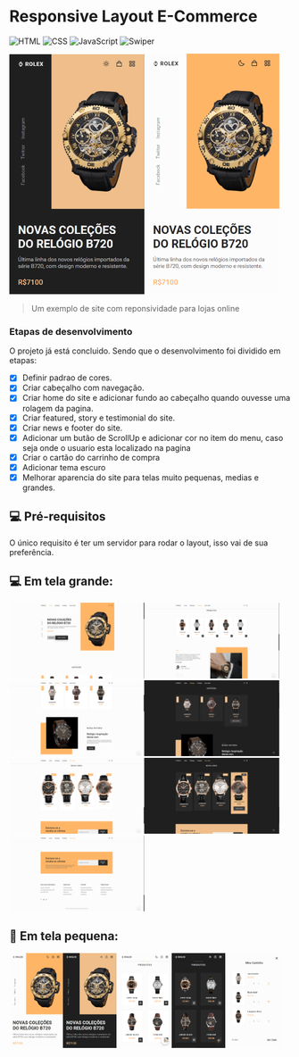 # Responsive Layout E-Commerce

<!---Esses são exemplos. Veja https://shields.io para outras pessoas ou para personalizar este conjunto de escudos. Você pode querer incluir dependências, status do projeto e informações de licença aqui--->

![HTML](https://img.shields.io/badge/HTML-239120?style=for-the-badge&logo=html5&logoColor=black&color=red)
![CSS](https://img.shields.io/badge/CSS-239120?&style=for-the-badge&logo=css3&logoColor=black&color=blue)
![JavaScript](https://img.shields.io/badge/JavaScript-F7DF1E?style=for-the-badge&logo=javascript&logoColor=black)
![Swiper](https://img.shields.io/static/v1?label=&message=Swiper&style=for-the-badge&color=black)

<img width='48%' src="./.github/dark-home-responsive.png" alt="Home telas pequenas no tema escuro"><img width='48%' src="./.github/home-responsive.png" alt="Home telas pequenas">


>  Um exemplo de site com reponsividade para lojas online
### Etapas de desenvolvimento

O projeto já está concluido. Sendo que o desenvolvimento foi dividido em etapas: 

- [x] Definir padrao de cores.
- [x] Criar cabeçalho com navegação.
- [x] Criar home do site e adicionar fundo ao cabeçalho quando ouvesse uma rolagem da pagina.
- [x] Criar featured, story e testimonial do site.
- [x] Criar news e footer do site.
- [x] Adicionar um butão de ScrollUp e adicionar cor no item do menu, caso seja onde o usuario esta localizado na pagina
- [x] Criar o cartão do carrinho de compra
- [x] Adicionar tema escuro
- [x] Melhorar aparencia do site para telas muito pequenas, medias e grandes.

## 💻 Pré-requisitos

O único requisito é ter um servidor para rodar o layout, isso vai de sua preferência.

## 💻 Em tela grande:

<img width='48%' src="./.github/home.png" alt="Home telas pequenas"><img width='48%' src="./.github/produtos.png" alt="Home telas pequenas">
<img width='48%' src="./.github/destaque.png" alt="Home telas pequenas"><img width='48%' src="./.github/dark-destaque.png" alt="Home telas pequenas">
<img width='48%' src="./.github/nova-linha.png" alt="Home telas pequenas"><img width='48%' src="./.github/dark-nova-linha.png" alt="Home telas pequenas">
<img width='48%' src="./.github/footer.png" alt="Home telas pequenas">


## 📱 Em tela pequena:

<img width='19%' src="./.github/home-responsive.png" alt="Home telas pequenas"><img width='19%' src="./.github/dark-home-responsive.png" alt="Home telas pequenas">
<img width='19%' src="./.github/produtos-responsive.png" alt="Home telas pequenas"><img width='19%' src="./.github/dark-produtos-responsive.png" alt="Home telas pequenas">
<img width='19%' src="./.github/meu-carrinho-responsive.png" alt="Home telas pequenas">
